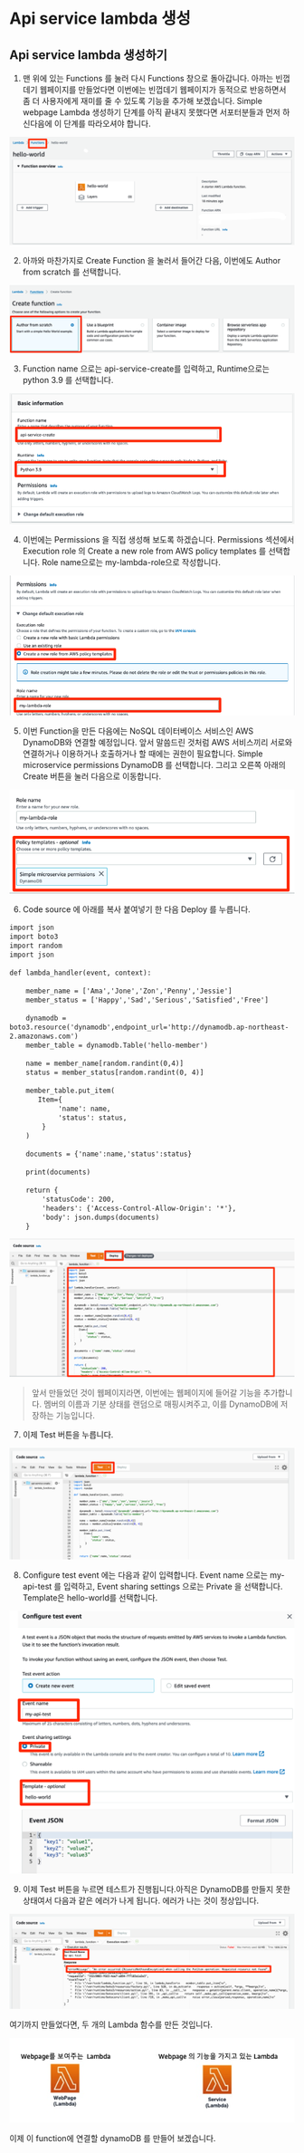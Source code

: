 # Api service lambda 생성
## Api service lambda 생성하기
1. 맨 위에 있는 Functions 를 눌러 다시 Functions 창으로 돌아갑니다. 아까는 빈껍데기 웹페이지를 만들었다면 이번에는 빈껍데기 웹페이지가 동적으로 반응하면서 좀 더 사용자에게 재미를 줄 수 있도록 기능을 추가해 보겠습니다. Simple webpage Lambda 생성하기 단계를 아직 끝내지 못했다면 서포터분들과 먼저 하신다음에 이 단계를 따라오셔야 합니다.

![](./images/create-web-1.png)

2. 아까와 마찬가지로 Create Function 을 눌러서 들어간 다음, 이번에도 Author from scratch 를 선택합니다.

![](./images/create-web-2.png)

3. Function name 으로는 api-service-create를 입력하고, Runtime으로는 python 3.9 를 선택합니다.

![](./images/create-api-3.png)

4. 이번에는 Permissions 을 직접 생성해 보도록 하겠습니다. Permissions 섹션에서 Execution role 의 Create a new role from AWS policy templates 를 선택합니다. Role name으로는 my-lambda-role으로 작성합니다.

![](./images/create-api-4.png)

5. 이번 Function을 만든 다음에는 NoSQL 데이터베이스 서비스인 AWS DynamoDB와 연결할 예정입니다. 앞서 말씀드린 것처럼 AWS 서비스끼리 서로와 연결하거나 이용하거나 호출하거나 할 때에는 권한이 필요합니다. Simple microservice permissions DynamoDB 를 선택합니다. 그리고 오른쪽 아래의 Create 버튼을 눌러 다음으로 이동합니다.

![](./images/create-api-5.png)

6. Code source 에 아래를 복사 붙여넣기 한 다음 Deploy 를 누릅니다.

```
import json
import boto3
import random
import json

def lambda_handler(event, context):
    
    member_name = ['Ama','Jone','Zon','Penny','Jessie']
    member_status = ['Happy','Sad','Serious','Satisfied','Free']
    
    dynamodb = boto3.resource('dynamodb',endpoint_url='http://dynamodb.ap-northeast-2.amazonaws.com')
    member_table = dynamodb.Table('hello-member')
    
    name = member_name[random.randint(0,4)]
    status = member_status[random.randint(0, 4)]
    
    member_table.put_item(
       Item={
            'name': name,
            'status': status,
        }
    )
    
    documents = {'name':name,'status':status}
    
    print(documents)
    
    return {
        'statusCode': 200,
        'headers': {'Access-Control-Allow-Origin': '*'},
        'body': json.dumps(documents)
    }
```

![](./images/create-api-6.png)

> 앞서 만들었던 것이 웹페이지라면, 이번에는 웹페이지에 들어갈 기능을 추가합니다. 멤버의 이름과 기분 상태를 랜덤으로 매핑시켜주고, 이를 DynamoDB에 저장하는 기능입니다.

7. 이제 Test 버튼을 누릅니다.

![](./images/create-api-7.png)

8. Configure test event 에는 다음과 같이 입력합니다. Event name 으로는 my-api-test 를 입력하고, Event sharing settings 으로는 Private 을 선택합니다. Template은 hello-world를 선택합니다.

![](./images/create-api-8.png)

9. 이제 Test 버튼을 누르면 테스트가 진행됩니다.아직은 DynamoDB를 만들지 못한 상태여서 다음과 같은 에러가 나게 됩니다. 에러가 나는 것이 정상입니다.

![](./images/create-api-9.png)

여기까지 만들었다면, 두 개의 Lambda 함수를 만든 것입니다.

![](./images/create-api-10.jpg)

이제 이 function에 연결할 dynamoDB 를 만들어 보겠습니다.
